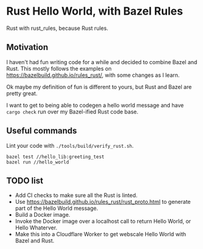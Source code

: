 # Rust Hello World, with Bazel Rules

Rust with rust_rules, because Rust rules.

## Motivation

I haven't had fun writing code for a while and decided to combine Bazel and Rust. This mostly follows the examples on https://bazelbuild.github.io/rules_rust/, with some changes as I learn.

Ok maybe my definition of fun is different to yours, but Rust and Bazel are pretty great.

I want to get to being able to codegen a hello world message and have `cargo check` run over my Bazel-ified Rust code base.

## Useful commands

Lint your code with `./tools/build/verify_rust.sh`.

```
bazel test //hello_lib:greeting_test
bazel run //hello_world
```

## TODO list

- Add CI checks to make sure all the Rust is linted.
- Use https://bazelbuild.github.io/rules_rust/rust_proto.html to generate part of the Hello World message.
- Build a Docker image.
- Invoke the Docker image over a localhost call to return Hello World, or Hello Whaterver.
- Make this into a Cloudflare Worker to get webscale Hello World with Bazel and Rust.

